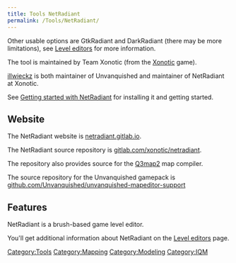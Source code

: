 ```yaml
---
title: Tools NetRadiant
permalink: /Tools/NetRadiant/
---
```


Other usable options are GtkRadiant and DarkRadiant (there may be more
limitations), see [Level editors](Tools_Level_editors "wikilink") for
more information.

The tool is maintained by Team Xonotic (from the
[Xonotic](https://xonotic.org) game).

[illwieckz](User:illwieckz "wikilink") is both maintainer of
Unvanquished and maintainer of NetRadiant at Xonotic.

See [Getting started with
NetRadiant](Tutorials_Getting_started_with_NetRadiant "wikilink") for
installing it and getting started.

## Website

The NetRadiant website is
[netradiant.gitlab.io](https://netradiant.gitlab.io).

The NetRadiant source repository is
[gitlab.com/xonotic/netradiant](https://gitlab.com/xonotic/netradiant).

The repository also provides source for the
[Q3map2](Tools_Q3map2 "wikilink") map compiler.

The source repository for the Unvanquished gamepack is
[github.com/Unvanquished/unvanquished-mapeditor-support](https://github.com/Unvanquished/unvanquished-mapeditor-support)

## Features

NetRadiant is a brush-based game level editor.

You'll get additional information about NetRadiant on the [Level
editors](Tools_Level_editors "wikilink") page.

[Category:Tools](Category:Tools "wikilink")
[Category:Mapping](Category:Mapping "wikilink")
[Category:Modeling](Category:Modeling "wikilink")
[Category:IQM](Category:IQM "wikilink")